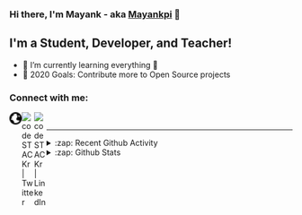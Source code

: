 ### Hi there, I'm Mayank - aka [Mayankpi][website] 👋

## I'm a Student, Developer, and Teacher!

- 🌱 I’m currently learning everything 🤣
- 🥅 2020 Goals: Contribute more to Open Source projects

### Connect with me:

[<img align="left" alt="codeSTACKr.com" width="22px" src="https://raw.githubusercontent.com/iconic/open-iconic/master/svg/globe.svg" />][website]
[<img align="left" alt="codeSTACKr | Twitter" width="22px" src="https://cdn.jsdelivr.net/npm/simple-icons@v3/icons/twitter.svg" />][twitter]
[<img align="left" alt="codeSTACKr | LinkedIn" width="22px" src="https://cdn.jsdelivr.net/npm/simple-icons@v3/icons/linkedin.svg" />][linkedin]

<br />


---



<details>
  <summary>:zap: Recent Github Activity</summary>
  
  <!--START_SECTION:activity-->

 
  <!--END_SECTION:activity-->

</details>

<details>
  <summary>:zap: Github Stats</summary>

  <img align="left" alt="Mayankpi's Github Stats" src="https://github-readme-stats.codestackr.vercel.app/api?username=mayankpi&show_icons=true&hide_border=true&theme=dracula" />

</details>

[website]: https://mayankpi.github.io/
[twitter]: https://twitter.com/Mayankpi
[linkedin]: https://www.linkedin.com/in/mayank-maurya-4ab84b113/
